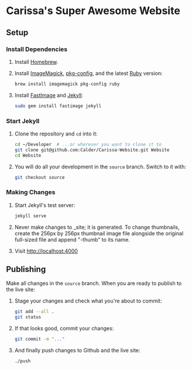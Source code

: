 # Carissa's Super Awesome Website

## Setup

### Install Dependencies

1.  Install [Homebrew](http://brew.sh/).

2.  Install [ImageMagick](http://www.imagemagick.org/), [pkg-config](http://www.freedesktop.org/wiki/Software/pkg-config/), and the latest [Ruby](https://www.ruby-lang.org/) version:
    ```sh
    brew install imagemagick pkg-config ruby
    ```

3.  Install [FastImage](https://github.com/sdsykes/fastimage) and [Jekyll](http://jekyllrb.com/):
    ```sh
    sudo gem install fastimage jekyll
    ```

### Start Jekyll

1.  Clone the repository and `cd` into it:
    ```sh
    cd ~/Developer  # ...or wherever you want to clone it to
    git clone git@github.com:Calder/Carissa-Website.git Website
    cd Website
    ```

2.  You will do all your development in the `source` branch. Switch to it with:
    ```sh
    git checkout source
    ```

### Making Changes

1.  Start Jekyll's test server:
    ```sh
    jekyll serve
    ```
2. Never make changes to _site; it is generated. To change thumbnails, create the 256px by 256px thumbnail image file alongside the original full-sized file and append "-thumb" to its name.

3.  Visit [http://localhost:4000](http://localhost:4000)

## Publishing

Make all changes in the `source` branch. When you are ready to publish to the live site:

1.  Stage your changes and check what you're about to commit:
    ```sh
    git add --all .
    git status
    ```

2.  If that looks good, commit your changes:
    ```sh
    git commit -m "..."
    ```

3.  And finally push changes to Github and the live site:
    ```sh
    ./push
    ```
